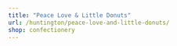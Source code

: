 ```yaml
---
title: "Peace Love & Little Donuts"
url: /huntington/peace-love-and-little-donuts/
shop: confectionery
---
```

